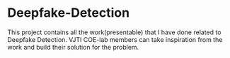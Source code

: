 # Deepfake-Detection
This project contains all the work(presentable) that I have done related to Deepfake Detection. VJTI COE-lab members can take inspiration from the work and build their solution for the problem. 
